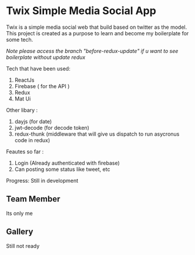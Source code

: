# Twix Simple Media Social App

Twix is a simple media social web that build based on twitter as the model. 
This project is created as a purpose to learn and become my boilerplate for some tech.

*Note please access the branch "before-redux-update" if u want to see boilerplate without update redux*

Tech that have been used:
1. ReactJs
2. Firebase ( for the API )
3. Redux
4. Mat Ui

Other libary :
1. dayjs (for date)
2. jwt-decode (for decode token)
3. redux-thunk (middleware that will give us dispatch to run asycronus code in redux)


Feautes so far :
1. Login (Already authenticated with firebase)
2. Can posting some status like tweet, etc

Progress: Still in development

## Team Member

Its only me

## Gallery

Still not ready